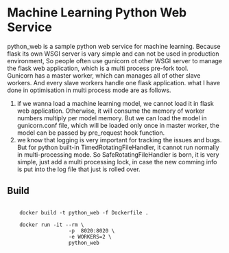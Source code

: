# Machine Learning Python Web Service 

python_web is a sample python web service for machine learning. Because flask its own WSGI server is vary simple and can not be used in production environment, So people often use gunicorn ot other WSGI server to manage the flask web application, which is a multi process pre-fork tool.   
Gunicorn has a master worker, which can manages all of other slave workers. And every slave workers handle one flask application. what I have done in optimisation in multi process mode are as follows.  
1. if we wanna load a machine learning model, we cannot load it in flask web application. Otherwise, it will consume the memory of worker numbers multiply per model memory. But  we can load the model in gunicorn.conf file, which will be loaded only once in master worker, the model can be passed by pre_request hook function.  
2. we know that logging is very important for tracking the issues and bugs. But for python built-in TimedRotatingFileHandler, it cannot run normally in multi-processing mode. So SafeRotatingFileHandler is born, it is very simple, just add a multi processing lock, in case the new comming info is put into the log file that just is rolled over.

## Build 

```shell script

    docker build -t python_web -f Dockerfile . 

    docker run -it --rm \
                    -p  8020:8020 \
                    -e WORKERS=2 \
                    python_web

```
